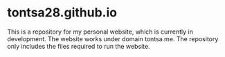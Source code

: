 # tontsa28.github.io

This is a repository for my personal website, which is currently in development. The website works under domain tontsa.me. The repository only includes the files required to run the website.
